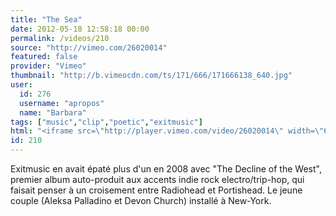 ```yaml
---
title: "The Sea"
date: 2012-05-18 12:58:18 00:00
permalink: /videos/210
source: "http://vimeo.com/26020014"
featured: false
provider: "Vimeo"
thumbnail: "http://b.vimeocdn.com/ts/171/666/171666138_640.jpg"
user:
  id: 276
  username: "apropos"
  name: "Barbara"
tags: ["music","clip","poetic","exitmusic"]
html: "<iframe src=\"http://player.vimeo.com/video/26020014\" width=\"640\" height=\"360\" frameborder=\"0\" webkitallowfullscreen mozallowfullscreen allowfullscreen></iframe>"
id: 210
---
```


Exitmusic en avait épaté plus d'un en 2008 avec "The Decline of the West", premier album auto-produit aux accents indie rock electro/trip-hop, qui faisait penser à un croisement entre Radiohead et Portishead. Le jeune couple (Aleksa Palladino et Devon Church) installé à New-York.